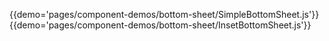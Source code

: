 {{demo='pages/component-demos/bottom-sheet/SimpleBottomSheet.js'}}
{{demo='pages/component-demos/bottom-sheet/InsetBottomSheet.js'}}

